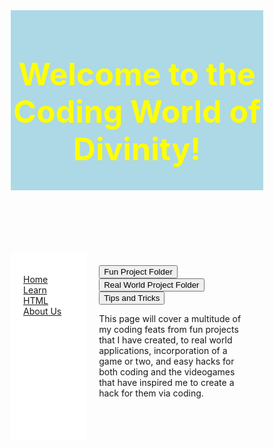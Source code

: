 
<html>
 <body>
  <header> 
    <h1> Welcome to the Coding World of Divinity!</h1> 
  </header>
<section>
<nav>
  <ul>
        <li><a href="#">Home</a></li>
        <li><a href="#">Learn HTML</a></li>
        <li><a href="#">About Us</a></li>
      </ul>
 </nav>
 <article>
        <button> Fun Project Folder </button> <button> Real World Project Folder </button> <button> Tips and Tricks </button>
        <p>This page will cover a multitude of my coding feats from fun projects that I have created, to real world applications, incorporation of a game or two, and easy hacks for both coding and the videogames that have inspired me to create a hack for them via coding.
        </p>
      </article>
 </section>
</body>
</html>
<style>
  * {
    box-sizing: border-box;
  }
  header {
    background-color: lightblue;
    text-align: center;
    padding: 2px;
    font-size: 25px;
    color: yellow;
  }
  nav {
    float: left;
    width: 30%;
    height: 300px;
    background: #fff;
    padding: 20px;
  }
  nav ul {
    list-style-type: none;
    padding: 0;
  }
  article {
    float: left;
    padding: 20px;
    width: 70%;
    background-color: light green;
    height: 300px; 
  }
 
</style>
